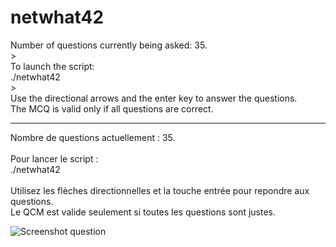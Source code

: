 # netwhat42

Number of questions currently being asked: 35.<br/>><br/>
To launch the script: <br/>
./netwhat42<br/>><br/>
Use the directional arrows and the enter key to answer the questions. <br/>
The MCQ is valid only if all questions are correct.

---------------------------------------------------------------------------------

Nombre de questions actuellement : 35.<br/><br/>
Pour lancer le script :<br/>
./netwhat42<br/><br/>
Utilisez les flèches directionnelles et la touche entrée pour repondre aux questions.<br/>
Le QCM est valide seulement si toutes les questions sont justes.

![Screenshot question](https://i.imgur.com/KfOszdZ.png)
